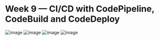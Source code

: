 # Week 9 — CI/CD with CodePipeline, CodeBuild and CodeDeploy

![image](https://user-images.githubusercontent.com/124469214/236299311-3a39bdf7-fa28-480a-8019-fa209df89f01.png)
![image](https://user-images.githubusercontent.com/124469214/236310333-9ac0de87-4688-4295-afa0-b75e180e80f1.png)
![image](https://user-images.githubusercontent.com/124469214/236316851-a8a4d8ea-4022-4352-a057-735de2ae7158.png)
![image](https://user-images.githubusercontent.com/124469214/236323927-208b9182-958e-45d9-87b6-70c95fec971a.png)
